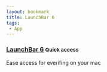 ```yaml
---
layout: bookmark
title: LaunchBar 6
tags: 
 - App
---
```


### [LaunchBar 6](https://obdev.at/products/launchbar/index.html) <small class="superscript">Quick access</small>

Ease access for everifing on your mac